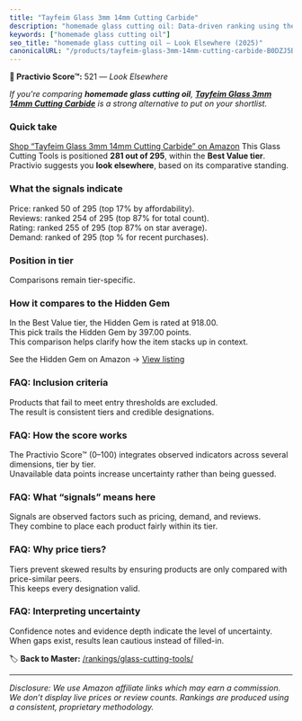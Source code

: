 ```yaml
---
title: "Tayfeim Glass 3mm 14mm Cutting Carbide"
description: "homemade glass cutting oil: Data-driven ranking using the Practivio Score™. Positioned by quality, value, demand, findability, momentum."
keywords: ["homemade glass cutting oil"]
seo_title: "homemade glass cutting oil — Look Elsewhere (2025)"
canonicalURL: "/products/tayfeim-glass-3mm-14mm-cutting-carbide-B0DZJ5BTGW/"
---
```


**🚫 Practivio Score™:** 521 — _Look Elsewhere_


*If you're comparing **homemade glass cutting oil**, **[Tayfeim Glass 3mm 14mm Cutting Carbide](https://www.amazon.com/dp/B0DZJ5BTGW?tag=practivio-20)** is a strong alternative to put on your shortlist.*
### Quick take
[Shop “Tayfeim Glass 3mm 14mm Cutting Carbide” on Amazon](https://www.amazon.com/dp/B0DZJ5BTGW?tag=practivio-20)
This Glass Cutting Tools is positioned **281 out of 295**, within the **Best Value tier**.  
Practivio suggests you **look elsewhere**, based on its comparative standing.

### What the signals indicate
Price: ranked 50 of 295 (top 17% by affordability).  
Reviews: ranked 254 of 295 (top 87% for total count).  
Rating: ranked 255 of 295 (top 87% on star average).  
Demand: ranked  of 295 (top % for recent purchases).

### Position in tier
Comparisons remain tier-specific.

### How it compares to the Hidden Gem
In the Best Value tier, the Hidden Gem is rated at 918.00.  
This pick trails the Hidden Gem by 397.00 points.  
This comparison helps clarify how the item stacks up in context.  

See the Hidden Gem on Amazon → [View listing](https://www.amazon.com/dp/B073JCMTW2?tag=practivio-20)

### FAQ: Inclusion criteria
Products that fail to meet entry thresholds are excluded.  
The result is consistent tiers and credible designations.

### FAQ: How the score works
The Practivio Score™ (0–100) integrates observed indicators across several dimensions, tier by tier.  
Unavailable data points increase uncertainty rather than being guessed.

### FAQ: What “signals” means here
Signals are observed factors such as pricing, demand, and reviews.  
They combine to place each product fairly within its tier.

### FAQ: Why price tiers?
Tiers prevent skewed results by ensuring products are only compared with price-similar peers.  
This keeps every designation valid.

### FAQ: Interpreting uncertainty
Confidence notes and evidence depth indicate the level of uncertainty.  
When gaps exist, results lean cautious instead of filled-in.


🏷️ **Back to Master:** [/rankings/glass-cutting-tools/](/rankings/glass-cutting-tools/)

---
_Disclosure: We use Amazon affiliate links which may earn a commission. We don’t display live prices or review counts. Rankings are produced using a consistent, proprietary methodology._
